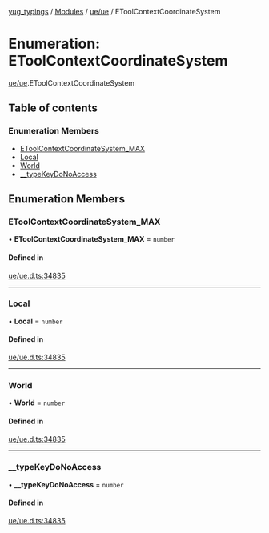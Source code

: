 [yug_typings](../README.md) / [Modules](../modules.md) / [ue/ue](../modules/ue_ue.md) / EToolContextCoordinateSystem

# Enumeration: EToolContextCoordinateSystem

[ue/ue](../modules/ue_ue.md).EToolContextCoordinateSystem

## Table of contents

### Enumeration Members

- [EToolContextCoordinateSystem\_MAX](ue_ue.EToolContextCoordinateSystem.md#etoolcontextcoordinatesystem_max)
- [Local](ue_ue.EToolContextCoordinateSystem.md#local)
- [World](ue_ue.EToolContextCoordinateSystem.md#world)
- [\_\_typeKeyDoNoAccess](ue_ue.EToolContextCoordinateSystem.md#__typekeydonoaccess)

## Enumeration Members

### EToolContextCoordinateSystem\_MAX

• **EToolContextCoordinateSystem\_MAX** = `number`

#### Defined in

[ue/ue.d.ts:34835](https://github.com/YugMetaverse/yug_typings/blob/b7d9b19/ue/ue.d.ts#L34835)

___

### Local

• **Local** = `number`

#### Defined in

[ue/ue.d.ts:34835](https://github.com/YugMetaverse/yug_typings/blob/b7d9b19/ue/ue.d.ts#L34835)

___

### World

• **World** = `number`

#### Defined in

[ue/ue.d.ts:34835](https://github.com/YugMetaverse/yug_typings/blob/b7d9b19/ue/ue.d.ts#L34835)

___

### \_\_typeKeyDoNoAccess

• **\_\_typeKeyDoNoAccess** = `number`

#### Defined in

[ue/ue.d.ts:34835](https://github.com/YugMetaverse/yug_typings/blob/b7d9b19/ue/ue.d.ts#L34835)
